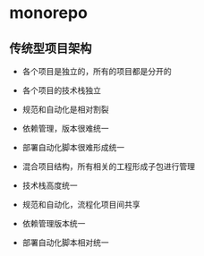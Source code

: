 # monorepo
## 传统型项目架构
+ 各个项目是独立的，所有的项目都是分开的
+ 各个项目的技术栈独立
+ 规范和自动化是相对割裂
+ 依赖管理，版本很难统一
+ 部署自动化脚本很难形成统一

+ 混合项目结构，所有相关的工程形成子包进行管理
+ 技术栈高度统一
+ 规范和自动化，流程化项目间共享
+ 依赖管理版本统一
+ 部署自动化脚本相对统一